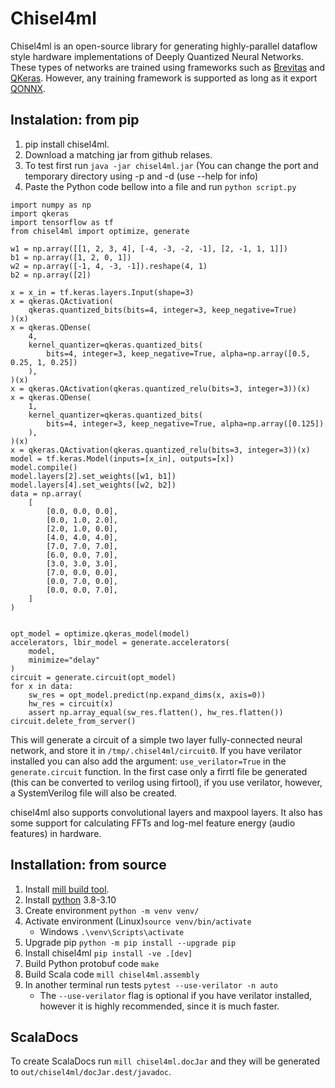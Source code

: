 # Chisel4ml
Chisel4ml is an open-source library for generating highly-parallel dataflow style hardware implementations of Deeply Quantized Neural Networks. These types of networks are trained using frameworks such as [Brevitas](https://github.com/Xilinx/brevitas) and [QKeras](https://github.com/google/qkeras). However, any training framework is supported as long as it export [QONNX](https://github.com/fastmachinelearning/qonnx).

## Instalation: from pip
1. pip install chisel4ml.
2. Download a matching jar from github relases.
3. To test first run `java -jar chisel4ml.jar` (You can change the port and temporary directory using -p and -d (use --help for info)
4. Paste the Python code bellow into a file and run `python script.py`

```
import numpy as np
import qkeras
import tensorflow as tf
from chisel4ml import optimize, generate

w1 = np.array([[1, 2, 3, 4], [-4, -3, -2, -1], [2, -1, 1, 1]])
b1 = np.array([1, 2, 0, 1])
w2 = np.array([-1, 4, -3, -1]).reshape(4, 1)
b2 = np.array([2])

x = x_in = tf.keras.layers.Input(shape=3)
x = qkeras.QActivation(
    qkeras.quantized_bits(bits=4, integer=3, keep_negative=True)
)(x)
x = qkeras.QDense(
    4,
    kernel_quantizer=qkeras.quantized_bits(
        bits=4, integer=3, keep_negative=True, alpha=np.array([0.5, 0.25, 1, 0.25])
    ),
)(x)
x = qkeras.QActivation(qkeras.quantized_relu(bits=3, integer=3))(x)
x = qkeras.QDense(
    1,
    kernel_quantizer=qkeras.quantized_bits(
        bits=4, integer=3, keep_negative=True, alpha=np.array([0.125])
    ),
)(x)
x = qkeras.QActivation(qkeras.quantized_relu(bits=3, integer=3))(x)
model = tf.keras.Model(inputs=[x_in], outputs=[x])
model.compile()
model.layers[2].set_weights([w1, b1])
model.layers[4].set_weights([w2, b2])
data = np.array(
    [
        [0.0, 0.0, 0.0],
        [0.0, 1.0, 2.0],
        [2.0, 1.0, 0.0],
        [4.0, 4.0, 4.0],
        [7.0, 7.0, 7.0],
        [6.0, 0.0, 7.0],
        [3.0, 3.0, 3.0],
        [7.0, 0.0, 0.0],
        [0.0, 7.0, 0.0],
        [0.0, 0.0, 7.0],
    ]
)


opt_model = optimize.qkeras_model(model)
accelerators, lbir_model = generate.accelerators(
    model,
    minimize="delay"
)
circuit = generate.circuit(opt_model)
for x in data:
    sw_res = opt_model.predict(np.expand_dims(x, axis=0))
    hw_res = circuit(x)
    assert np.array_equal(sw_res.flatten(), hw_res.flatten())
circuit.delete_from_server()
```
This will generate a circuit of a simple two layer fully-connected neural network, and store it in `/tmp/.chisel4ml/circuit0`.
If you have verilator installed you can also add the argument: `use_verilator=True` in the `generate.circuit` function. In the first case only a firrtl file be generated (this can be converted to verilog using firtool), if you use verilator, however, a SystemVerilog file will also be created.

chisel4ml also supports convolutional layers and maxpool layers. It also has some support for calculating FFTs and log-mel feature energy (audio features) in hardware.

## Installation: from source
1. Install [mill build tool](https://mill-build.com/mill/Intro_to_Mill.html).
2. Install [python](https://www.python.org/downloads/) 3.8-3.10
3. Create environment `python -m venv venv/`
4. Activate environment (Linux)`source venv/bin/activate`
    - Windows `.\venv\Scripts\activate`
5. Upgrade pip `python -m pip install --upgrade pip`
6. Install chisel4ml `pip install -ve .[dev]`
7. Build Python protobuf code `make`
8. Build Scala code `mill chisel4ml.assembly`
10. In another terminal run tests `pytest --use-verilator -n auto`
    - The `--use-verilator` flag is optional if you have verilator installed, however it is highly recommended, since it is much faster.


## ScalaDocs
To create ScalaDocs run `mill chisel4ml.docJar` and they will be generated to `out/chisel4ml/docJar.dest/javadoc`.
